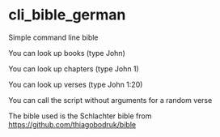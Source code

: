 # cli_bible_german

Simple command line bible

You can look up books (type John)

You can look up chapters (type John 1)

You can look up verses (type John 1:20)

You can call the script without arguments for a random verse

The bible used is the Schlachter bible from
https://github.com/thiagobodruk/bible
